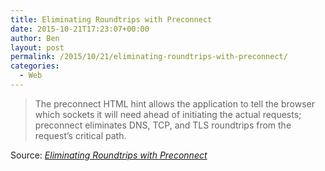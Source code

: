 ```yaml
---
title: Eliminating Roundtrips with Preconnect
date: 2015-10-21T17:23:07+00:00
author: Ben
layout: post
permalink: /2015/10/21/eliminating-roundtrips-with-preconnect/
categories:
  - Web
---
```

> The preconnect HTML hint allows the application to tell the browser which sockets it will need ahead of initiating the actual requests; preconnect eliminates DNS, TCP, and TLS roundtrips from the request&#8217;s critical path.

Source: _[Eliminating Roundtrips with Preconnect](https://www.igvita.com/2015/08/17/eliminating-roundtrips-with-preconnect/)_